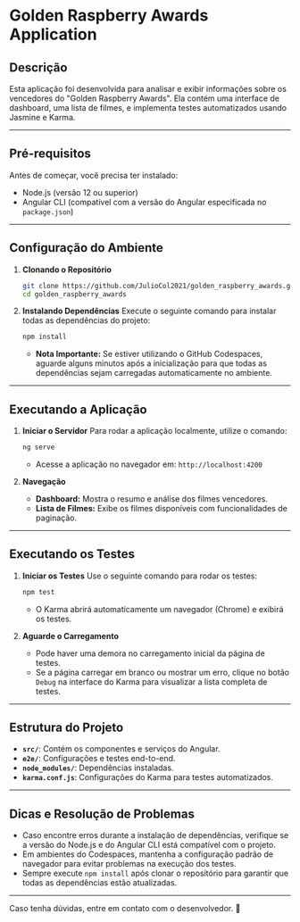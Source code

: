 
# Golden Raspberry Awards Application

## Descrição
Esta aplicação foi desenvolvida para analisar e exibir informações sobre os vencedores do "Golden Raspberry Awards". Ela contém uma interface de dashboard, uma lista de filmes, e implementa testes automatizados usando Jasmine e Karma.

---

## Pré-requisitos
Antes de começar, você precisa ter instalado:
- Node.js (versão 12 ou superior)
- Angular CLI (compatível com a versão do Angular especificada no `package.json`)

---

## Configuração do Ambiente

1. **Clonando o Repositório**
   ```bash
   git clone https://github.com/JulioCol2021/golden_raspberry_awards.git
   cd golden_raspberry_awards
   ```

2. **Instalando Dependências**
   Execute o seguinte comando para instalar todas as dependências do projeto:
   ```bash
   npm install
   ```
   - **Nota Importante:** Se estiver utilizando o GitHub Codespaces, aguarde alguns minutos após a inicialização para que todas as dependências sejam carregadas automaticamente no ambiente.

---

## Executando a Aplicação

1. **Iniciar o Servidor**
   Para rodar a aplicação localmente, utilize o comando:
   ```bash
   ng serve
   ```
   - Acesse a aplicação no navegador em: `http://localhost:4200`

2. **Navegação**
   - **Dashboard:** Mostra o resumo e análise dos filmes vencedores.
   - **Lista de Filmes:** Exibe os filmes disponíveis com funcionalidades de paginação.

---

## Executando os Testes

1. **Iniciar os Testes**
   Use o seguinte comando para rodar os testes:
   ```bash
   npm test
   ```
   - O Karma abrirá automaticamente um navegador (Chrome) e exibirá os testes.

2. **Aguarde o Carregamento**
   - Pode haver uma demora no carregamento inicial da página de testes.
   - Se a página carregar em branco ou mostrar um erro, clique no botão `Debug` na interface do Karma para visualizar a lista completa de testes.

---

## Estrutura do Projeto

- **`src/`**: Contém os componentes e serviços do Angular.
- **`e2e/`**: Configurações e testes end-to-end.
- **`node_modules/`**: Dependências instaladas.
- **`karma.conf.js`**: Configurações do Karma para testes automatizados.

---

## Dicas e Resolução de Problemas

- Caso encontre erros durante a instalação de dependências, verifique se a versão do Node.js e do Angular CLI está compatível com o projeto.
- Em ambientes do Codespaces, mantenha a configuração padrão de navegador para evitar problemas na execução dos testes.
- Sempre execute `npm install` após clonar o repositório para garantir que todas as dependências estão atualizadas.

---

Caso tenha dúvidas, entre em contato com o desenvolvedor. 🚀
